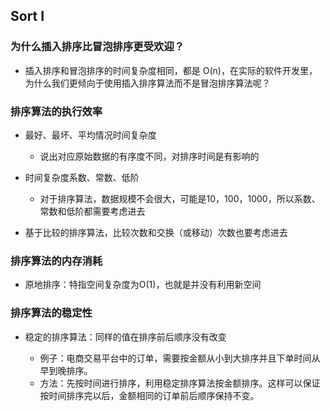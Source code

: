 ## Sort I

### 为什么插入排序比冒泡排序更受欢迎？

+ 插入排序和冒泡排序的时间复杂度相同，都是 O(n)，在实际的软件开发里，为什么我们更倾向于使用插入排序算法而不是冒泡排序算法呢？

### 排序算法的执行效率

+ 最好、最坏、平均情况时间复杂度

    + 说出对应原始数据的有序度不同，对排序时间是有影响的

+ 时间复杂度系数、常数、低阶

    + 对于排序算法，数据规模不会很大，可能是10，100，1000，所以系数、常数和低阶都需要考虑进去

+ 基于比较的排序算法，比较次数和交换（或移动）次数也要考虑进去

### 排序算法的内存消耗

+ 原地排序：特指空间复杂度为O(1)，也就是并没有利用新空间

### 排序算法的稳定性

+ 稳定的排序算法：同样的值在排序前后顺序没有改变

    + 例子：电商交易平台中的订单，需要按金额从小到大排序并且下单时间从早到晚排序。
    + 方法：先按时间进行排序，利用稳定排序算法按金额排序。这样可以保证按时间排序完以后，金额相同的订单前后顺序保持不变。

